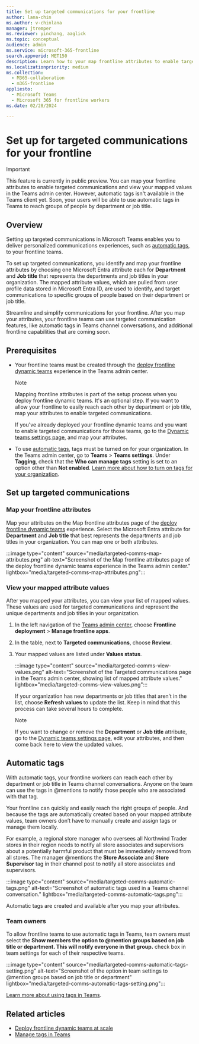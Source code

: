 ```yaml
---
title: Set up targeted communications for your frontline
author: lana-chin
ms.author: v-chinlana
manager: jtremper
ms.reviewer: yinchang, aaglick
ms.topic: conceptual
audience: admin
ms.service: microsoft-365-frontline
search.appverid: MET150
description: Learn how to your map frontline attributes to enable targeted communications features, such as automatic tags, for your frontline teams. 
ms.localizationpriority: medium
ms.collection: 
  - M365-collaboration
  - m365-frontline
appliesto: 
  - Microsoft Teams
  - Microsoft 365 for frontline workers
ms.date: 02/28/2024

---
```


# Set up for targeted communications for your frontline

> [!IMPORTANT]
> This feature is currently in public preview. You can map your frontline attributes to enable targeted communications and view your mapped values in the Teams admin center. However, automatic tags isn't available in the Teams client yet. Soon, your users will be able to use automatic tags in Teams to reach groups of people by department or job title.

## Overview

Setting up targeted communications in Microsoft Teams enables you to deliver personalized communications experiences, such as [automatic tags](#automatic-tags), to your frontline teams.

To set up targeted communications, you identify and map your frontline attributes by choosing one Microsoft Entra attribute each for **Department** and **Job title** that represents the departments and job titles in your organization. The mapped attribute values, which are pulled from user profile data stored in Microsoft Entra ID, are used to identify, and target communications to specific groups of people based on their department or job title.

Streamline and simplify communications for your frontline. After you map your attributes, your frontline teams can use targeted communication features, like automatic tags in Teams channel conversations, and additional frontline capabilities that are coming soon.

## Prerequisites

- Your frontline teams must be created through the [deploy frontline dynamic teams](deploy-dynamic-teams-at-scale.md) experience in the Teams admin center.

    > [!NOTE]
    > Mapping frontline attributes is part of the setup process when you deploy frontline dynamic teams. It's an optional step. If you want to allow your frontline to easily reach each other by department or job title, map your attributes to enable targeted communications.
    >
    > If you've already deployed your frontline dynamic teams and you want to enable targeted communications for those teams, go to the [Dynamic teams settings page](deploy-dynamic-teams-at-scale.md#edit-your-frontline-team-settings), and map your attributes.
- To use [automatic tags](#automatic-tags), tags must be turned on for your organization. In the Teams admin center, go to **Teams** > **Teams settings**. Under **Tagging**, check that the **Who can manage tags** setting is set to an option other than **Not enabled**. [Learn more about how to turn on tags for your organization](/microsoftteams/manage-tags).

## Set up targeted communications

### Map your frontline attributes

Map your attributes on the Map frontline attributes page of the [deploy frontline dynamic teams](deploy-dynamic-teams-at-scale.md) experience. Select the Microsoft Entra attribute for **Department** and **Job title** that best represents the departments and job titles in your organization. You can map one or both attributes.

:::image type="content" source="media/targeted-comms-map-attributes.png" alt-text="Screenshot of the Map frontline attributes page of the deploy frontline dynamic teams experience in the Teams admin center." lightbox="media/targeted-comms-map-attributes.png":::

### View your mapped attribute values

After you mapped your attributes, you can view your list of mapped values. These values are used for targeted communications and represent the unique departments and job titles in your organization.

1. In the left navigation of the [Teams admin center](https://admin.teams.microsoft.com), choose **Frontline deployment** > **Manage frontline apps**.
1. In the table, next to **Targeted communications**, choose **Review**.
1. Your mapped values are listed under **Values status**.

    :::image type="content" source="media/targeted-comms-view-values.png" alt-text="Screenshot of the Targeted communications page in the Teams admin center, showing list of mapped attribute values." lightbox="media/targeted-comms-view-values.png":::

    If your organization has new departments or job titles that aren’t in the list, choose **Refresh values** to update the list. Keep in mind that this process can take several hours to complete.

    > [!NOTE]
    > If you want to change or remove the **Department** or **Job title** attribute, go to the [Dynamic teams settings page](deploy-dynamic-teams-at-scale.md#edit-your-frontline-team-settings), edit your attributes, and then come back here to view the updated values.

## Automatic tags

With automatic tags, your frontline workers can reach each other by department or job title in Teams channel conversations. Anyone on the team can use the tags in @mentions to notify those people who are associated with that tag.

Your frontline can quickly and easily reach the right groups of people. And because the tags are automatically created based on your mapped attribute values, team owners don’t have to manually create and assign tags or manage them locally.

For example, a regional store manager who oversees all Northwind Trader stores in their region needs to notify all store associates and supervisors about a potentially harmful product that must be immediately removed from all stores. The manager @mentions the **Store Associate** and **Store Supervisor** tag in their channel post to notify all store associates and supervisors.

:::image type="content" source="media/targeted-comms-automatic-tags.png" alt-text="Screenshot of automatic tags used in a  Teams channel conversation." lightbox="media/targeted-comms-automatic-tags.png":::

Automatic tags are created and available after you map your attributes.

### Team owners

To allow frontline teams to use automatic tags in Teams, team owners must select the **Show members the option to @mention groups based on job title or department. This will notify everyone in that group.** check box in team settings for each of their respective teams.

:::image type="content" source="media/targeted-comms-automatic-tags-setting.png" alt-text="Screenshot of the option in team settings to @mention groups based on job title or department" lightbox="media/targeted-comms-automatic-tags-setting.png":::

[Learn more about using tags in Teams](https://support.microsoft.com/office/using-tags-in-microsoft-teams-667bd56f-32b8-4118-9a0b-56807c96d91e).

## Related articles

- [Deploy frontline dynamic teams at scale](deploy-dynamic-teams-at-scale.md)
- [Manage tags in Teams](/microsoftteams/manage-tags)
